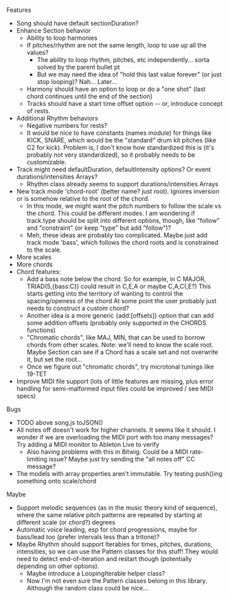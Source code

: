 Features
- Song should have default sectionDuration?
- Enhance Section behavior
  - Ability to loop harmonies
  - If pitches/rhythm are not the same length, loop to use up all the values?
    - The ability to loop rhythm, pitches, etc independently... sorta solved by the parent bullet pt
    - But we may need the idea of "hold this last value forever" (or just stop looping)? Nah... Later... 
  - Harmony should have an option to loop or do a "one shot" (last chord continues until the end of the section)
  - Tracks should have a start time offset option -- or, introduce concept of rests.
- Additional Rhythm behaviors
  - Negative numbers for rests?
  - It would be nice to have constants (names module) for things like KICK, SNARE, which would
    be the "standard" drum kit pitches (like C2 for kick). Problem is, I don't know how standardized this is (it's probably not very standardized),
    so it probably needs to be customizable.
- Track might need defaultDuration, defaultIntensity options? Or event durations/intensities Arrays?
  - Rhythm class already seems to support durations/intensities Arrays
- New track mode 'chord-root' (better name? just root). Ignores inversion or is somehow relative to the root of the chord.
  - In this mode, we might want the pitch numbers to follow the scale vs the chord. This could be different modes. 
    I am wondering if track.type should be split into different options, though, like "follow" and "constraint" (or keep "type" but add "follow")?
  - Meh, these ideas are probably too complicated. Maybe just add track mode 'bass', which follows the chord roots and is constrained to the scale.
- More scales
- More chords
- Chord features:
  - Add a bass note below the chord.
    So for example, in C MAJOR, TRIAD(5,{bass:C}) could result in C,E,A or maybe C,A,C(,E?)
    This starts getting into the territory of wanting to control the spacing/openess of the chord
    At some point the user probably just needs to construct a custom chord?
  - Another idea is a more generic {add:[offsets]} option that can add some addition offsets (probably only supported in the CHORDS functions)
  - "Chromatic chords", like MAJ, MIN, that can be used to borrow chords from other scales.
    Note: we'll need to know the scale root. Maybe Section can see if a Chord has a scale set and not overwrite it, but set the root...
  - Once we figure out "chromatic chords", try microtonal tunings like 19-TET
- Improve MIDI file support (lots of little features are missing, plus error handling for semi-malformed input files could be improved / see MIDI specs)

Bugs
- TODO above song.js toJSON()
- All notes off doesn't work for higher channels. It seems like it should. I wonder if we are overloading the MIDI port with too many messages? Try adding a MIDI monitor to Ableton Live to verify
  - Also having problems with this in Bitwig. Could be a MIDI rate-limiting issue? Maybe just try sending the "all notes off" CC message?
- The models with array properties aren't immutable. Try testing push()ing something onto scale/chord

Maybe
- Support melodic sequences (as in the music theory kind of sequence), where the same relative pitch patterns are repeated by starting at different scale (or chord?) degrees
- Automatic voice leading, esp for chord progressions, maybe for bass/lead too (prefer intervals less than a tritone)?
- Maybe Rhythm should support Iterables for times, pitches, durations, intensities, so we can use
  the Pattern classes for this stuff! They would need to detect end-of-iteration and restart though (potentially depending on other options).
  - Maybe introduce a LoopingIterable helper class?
  - Now I'm not even sure the Pattern classes belong in this library. Although the random class could be nice...
